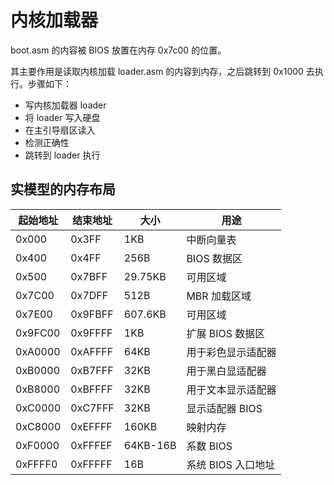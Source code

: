 # 内核加载器

boot.asm 的内容被 BIOS 放置在内存 0x7c00 的位置。

其主要作用是读取内核加载 loader.asm 的内容到内存，之后跳转到 0x1000 去执行。步骤如下：

- 写内核加载器 loader
- 将 loader 写入硬盘
- 在主引导扇区读入
- 检测正确性
- 跳转到 loader 执行

## 实模型的内存布局

|起始地址|结束地址|大小|用途|
|----|----|----|----|
|0x000| 0x3FF | 1KB| 中断向量表|
|0x400| 0x4FF | 256B | BIOS 数据区|
|0x500| 0x7BFF | 29.75KB | 可用区域|
|0x7C00| 0x7DFF | 512B | MBR 加载区域|
|0x7E00| 0x9FBFF| 607.6KB| 可用区域|
|0x9FC00|0x9FFFF|1KB|扩展 BIOS 数据区|
|0xA0000|0xAFFFF|64KB|用于彩色显示适配器|
|0xB0000|0xB7FFF | 32KB| 用于黑白显适配器|
|0xB8000 | 0xBFFFF| 32KB | 用于文本显示适配器|
|0xC0000 | 0xC7FFF | 32KB | 显示适配器 BIOS |
|0xC8000 | 0xEFFFF | 160KB | 映射内存|
| 0xF0000 | 0xFFFEF | 64KB-16B | 系数 BIOS|
| 0xFFFF0 | 0xFFFFF | 16B | 系统 BIOS 入口地址 |  

